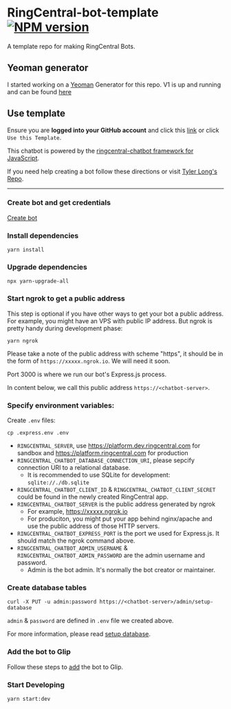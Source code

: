 # RingCentral-bot-template [![NPM version][npm-image]][npm-url]  <!--[![Dependency Status][daviddm-image]][daviddm-url] -->

A template repo for making RingCentral Bots.

## Yeoman generator
I started working on a [Yeoman](https://yeoman.io/) Generator for this repo. V1 is up and running and can be found [here](https://www.npmjs.com/package/generator-glip-bot)

## Use template

Ensure you are **logged into your GitHub account** and click this [link](https://github.com/jacksonmelcher/ringcentral-bot-template/generate) or click `Use this Template`.

This chatbot is powered by the [ringcentral-chatbot framework for JavaScript](https://github.com/tylerlong/ringcentral-chatbot-js).

If you need help creating a bot follow these directions or visit [Tyler Long's Repo](https://github.com/tylerlong/glip-ping-chatbot/tree/express).

---

### Create bot and get credentials

[Create bot](https://developer.ringcentral.com/new-app?name=Sample+Bot+App&desc=A+sample+app+created+for+the+javascript+chatbot+framework&public=true&type=ServerBot&permissions=ReadAccounts,EditExtensions,SubscriptionWebhook,Glip&redirectUri=https://%3Cchatbot-server%3E/bot/oauth)

### Install dependencies

```
yarn install
```
### Upgrade dependencies

```
npx yarn-upgrade-all
```

### Start ngrok to get a public address

This step is optional if you have other ways to get your bot a public address. For example, you might have an VPS with public IP address. But ngrok is pretty handy during development phase:

```
yarn ngrok
```

Please take a note of the public address with scheme "https", it should be in the form of `https://xxxxx.ngrok.io`. We will need it soon.

Port 3000 is where we run our bot's Express.js process.

In content below, we call this public address `https://<chatbot-server>`.

### Specify environment variables:

Create `.env` files:

```
cp .express.env .env
```

- `RINGCENTRAL_SERVER`, use https://platform.dev.ringcentral.com for sandbox and https://platform.ringcentral.com for production
- `RINGCENTRAL_CHATBOT_DATABASE_CONNECTION_URI`, please sepcify connection URI to a relational database.
  - It is recommended to use SQLite for development: `sqlite://./db.sqlite`
- `RINGCENTRAL_CHATBOT_CLIENT_ID` & `RINGCENTRAL_CHATBOT_CLIENT_SECRET` could be found in the newly created RingCentral app.
- `RINGCENTRAL_CHATBOT_SERVER` is the public address generated by ngrok
  - For example, https://xxxxx.ngrok.io
  - For produciton, you might put your app behind nginx/apache and use the public address of those HTTP servers.
- `RINGCENTRAL_CHATBOT_EXPRESS_PORT` is the port we used for Express.js. It should match the ngrok command above.
- `RINGCENTRAL_CHATBOT_ADMIN_USERNAME` & `RINGCENTRAL_CHATBOT_ADMIN_PASSWORD` are the admin username and password.
  - Admin is the bot admin. It's normally the bot creator or maintainer.

### Create database tables

```
curl -X PUT -u admin:password https://<chatbot-server>/admin/setup-database
```

`admin` & `password` are defined in `.env` file we created above.

For more information, please read [setup database](https://github.com/tylerlong/ringcentral-chatbot-js#setup-database).

### Add the bot to Glip

Follow these steps to [add](https://github.com/tylerlong/glip-ping-chatbot/tree/master#add-the-bot-to-glip) the bot to Glip.


### Start Developing

```
yarn start:dev
```

[npm-image]: https://badge.fury.io/js/ringcentral-chatbot.svg
[npm-url]: https://www.npmjs.com/package/ringcentral-chatbot
[daviddm-image]: https://status.david-dm.org/gh/jacksonmelcher/ringcentral-bot-template.svg
[daviddm-url]: https://david-dm.org/jacksonmelcher/ringcentral-bot-template
